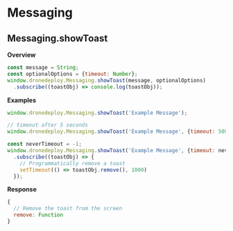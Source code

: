 # Messaging
## Messaging.showToast
**Overview**

```javascript
const message = String;
const optionalOptions = {timeout: Number};
window.dronedeploy.Messaging.showToast(message, optionalOptions)
  .subscribe((toastObj) => console.log(toastObj));
```

**Examples**
```javascript
window.dronedeploy.Messaging.showToast('Example Message');
```

```javascript
// timeout after 5 seconds
window.dronedeploy.Messaging.showToast('Example Message', {timeout: 5000});
```

```javascript
const neverTimeout = -1;
window.dronedeploy.Messaging.showToast('Example Message', {timeout: neverTimeout})
  .subscribe((toastObj) => {
    // Programmatically remove a toast
    setTimeout(() => toastObj.remove(), 1000)
  });
```

**Response**

```javascript
{
  // Remove the toast from the screen
  remove: Function
}
```
